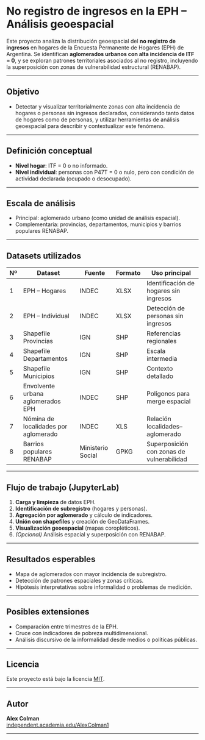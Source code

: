 # No registro de ingresos en la EPH – Análisis geoespacial

Este proyecto analiza la distribución geoespacial del **no registro de ingresos** en hogares de la Encuesta Permanente de Hogares (EPH) de Argentina. Se identifican **aglomerados urbanos con alta incidencia de ITF = 0**, y se exploran patrones territoriales asociados al no registro, incluyendo la superposición con zonas de vulnerabilidad estructural (RENABAP).

---

## Objetivo

- Detectar y visualizar territorialmente zonas con alta incidencia de hogares o personas sin ingresos declarados, considerando tanto datos de hogares como de personas, y utilizar herramientas de análisis geoespacial para describir y contextualizar este fenómeno.

---

## Definición conceptual

- **Nivel hogar**: ITF = 0 o no informado.
- **Nivel individual**: personas con P47T = 0 o nulo, pero con condición de actividad declarada (ocupado o desocupado).

---

## Escala de análisis

- Principal: aglomerado urbano (como unidad de análisis espacial).
- Complementaria: provincias, departamentos, municipios y barrios populares RENABAP.

---

## Datasets utilizados

| Nº | Dataset                                 | Fuente                 | Formato | Uso principal                                   |
|----|-----------------------------------------|------------------------|---------|------------------------------------------------|
| 1  | EPH – Hogares                           | INDEC                  | XLSX    | Identificación de hogares sin ingresos         |
| 2  | EPH – Individual                        | INDEC                  | XLSX    | Detección de personas sin ingresos             |
| 3  | Shapefile Provincias                    | IGN                    | SHP     | Referencias regionales                         |
| 4  | Shapefile Departamentos                 | IGN                    | SHP     | Escala intermedia                              |
| 5  | Shapefile Municipios                    | IGN                    | SHP     | Contexto detallado                             |
| 6  | Envolvente urbana aglomerados EPH       | INDEC                  | SHP     | Polígonos para merge espacial                  |
| 7  | Nómina de localidades por aglomerado    | INDEC                  | XLS     | Relación localidades–aglomerado                |
| 8  | Barrios populares RENABAP               | Ministerio Social      | GPKG    | Superposición con zonas de vulnerabilidad      |

---

## Flujo de trabajo (JupyterLab)

1. **Carga y limpieza** de datos EPH.
2. **Identificación de subregistro** (hogares y personas).
3. **Agregación por aglomerado** y cálculo de indicadores.
4. **Unión con shapefiles** y creación de GeoDataFrames.
5. **Visualización geoespacial** (mapas coropléticos).
6. *(Opcional)* Análisis espacial y superposición con RENABAP.

---

## Resultados esperables

- Mapa de aglomerados con mayor incidencia de subregistro.
- Detección de patrones espaciales y zonas críticas.
- Hipótesis interpretativas sobre informalidad o problemas de medición.

---

## Posibles extensiones

- Comparación entre trimestres de la EPH.
- Cruce con indicadores de pobreza multidimensional.
- Análisis discursivo de la informalidad desde medios o políticas públicas.

---

## Licencia

Este proyecto está bajo la licencia [MIT](LICENSE).

---

## Autor

**Alex Colman**  
[independent.academia.edu/AlexColman1](https://independent.academia.edu/AlexColman1)

---
